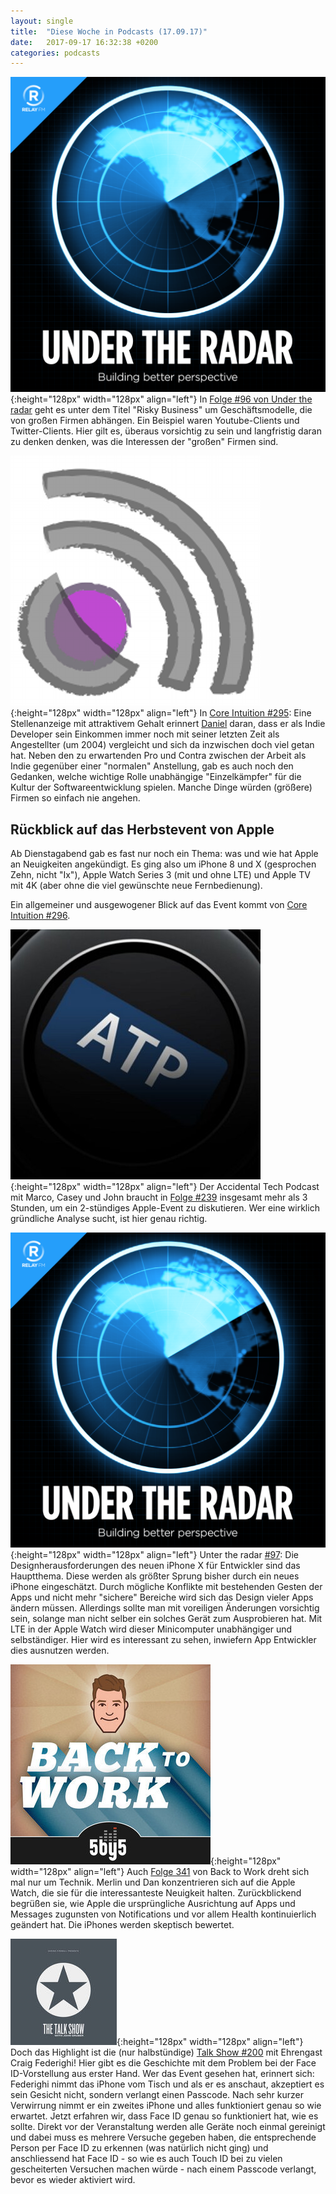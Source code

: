 ```yaml
---
layout: single
title:  "Diese Woche in Podcasts (17.09.17)"
date:   2017-09-17 16:32:38 +0200
categories: podcasts
---
```

![Under The Radar](/assets/images/radar_artwork.png){:height="128px" width="128px" align="left"} In [Folge #96 von Under the radar](https://www.relay.fm/radar/95) geht es unter dem Titel "Risky Business" um Geschäftsmodelle, die von großen Firmen abhängen. Ein Beispiel waren Youtube-Clients und Twitter-Clients. Hier gilt es, überaus vorsichtig zu sein und langfristig daran zu denken denken, was die Interessen der "großen" Firmen sind. 

![Core Intuition](/assets/images/coreint_400x400.png){:height="128px" width="128px" align="left"} In [Core Intuition #295](https://www.coreint.org/2017/09/episode-295-turns-out-i-have-to-write-the-code/): Eine Stellenanzeige mit attraktivem Gehalt erinnert [Daniel](https://twitter.com/danielpunkass) daran, dass er als Indie Developer sein Einkommen immer noch mit seiner letzten Zeit als Angestellter (um 2004) vergleicht und sich da inzwischen doch viel getan hat. Neben den zu erwartenden Pro und Contra zwischen der Arbeit als Indie gegenüber einer "normalen" Anstellung, gab es auch noch den Gedanken, welche wichtige Rolle unabhängige "Einzelkämpfer" für die Kultur der Softwareentwicklung spielen. Manche Dinge würden (größere) Firmen so einfach nie angehen. 

## Rückblick auf das Herbstevent von Apple

Ab Dienstagabend gab es fast nur noch ein Thema: was und wie hat Apple an Neuigkeiten angekündigt. Es ging also um iPhone 8 und X (gesprochen Zehn, nicht "Ix"), Apple Watch Series 3 (mit und ohne LTE) und Apple TV mit 4K (aber ohne die viel gewünschte neue Fernbedienung). 

Ein allgemeiner und ausgewogener Blick auf das Event kommt von [Core Intuition #296](https://www.coreint.org/2017/09/episode-296-im-almost-never-surfing/). 

![ATP](/assets/images/atp_400x400.jpg){:height="128px" width="128px" align="left"} Der Accidental Tech Podcast mit Marco, Casey und John braucht in [Folge #239]((http://atp.fm/episodes/238)) insgesamt mehr als 3 Stunden, um ein 2-stündiges Apple-Event zu diskutieren. Wer eine wirklich gründliche Analyse sucht, ist hier genau richtig. 

![Under The Radar](/assets/images/radar_artwork.png){:height="128px" width="128px" align="left"} Unter the radar [#97](https://www.relay.fm/radar/96): Die Designherausforderungen des neuen iPhone X für Entwickler sind das Hauptthema. Diese werden als größter Sprung bisher durch ein neues iPhone eingeschätzt. Durch mögliche Konflikte mit bestehenden Gesten der Apps und nicht mehr "sichere" Bereiche wird sich das Design vieler Apps ändern müssen. Allerdings sollte man mit voreiligen Änderungen vorsichtig sein, solange man nicht selber ein solches Gerät zum Ausprobieren hat. Mit LTE in der Apple Watch wird dieser Minicomputer unabhängiger und selbständiger. Hier wird es interessant zu sehen, inwiefern App Entwickler dies ausnutzen werden. 

![B2W](/assets/images/b2w_quarter.jpg){:height="128px" width="128px" align="left"} Auch [Folge 341](https://5by5.tv/b2w/341) von Back to Work dreht sich mal nur um Technik. Merlin und Dan konzentrieren sich auf die Apple Watch, die sie für die interessanteste Neuigkeit halten. Zurückblickend begrüßen sie, wie Apple die ursprüngliche Ausrichtung auf Apps und Messages zugunsten von Notifications und vor allem Health kontinuierlich geändert hat. Die iPhones werden skeptisch bewertet. 

![The Talk Show](/assets/images/talkshow_170x170bb.jpg){:height="128px" width="128px" align="left"} Doch das Highlight ist die (nur halbstündige) [Talk Show #200](https://daringfireball.net/thetalkshow/2017/09/15/ep-200) mit Ehrengast Craig Federighi! Hier gibt es die Geschichte mit dem Problem bei der Face ID-Vorstellung aus erster Hand. Wer das Event gesehen hat, erinnert sich: Federighi nimmt das iPhone vom Tisch und als er es anschaut, akzeptiert es sein Gesicht nicht, sondern verlangt einen Passcode. Nach sehr kurzer Verwirrung nimmt er ein zweites iPhone und alles funktioniert genau so wie erwartet. Jetzt erfahren wir, dass Face ID genau so funktioniert hat, wie es sollte. Direkt vor der Veranstaltung werden alle Geräte noch einmal gereinigt und dabei muss es mehrere Versuche gegeben haben, die entsprechende Person per Face ID zu erkennen (was natürlich nicht ging) und anschliessend hat Face ID - so wie es auch Touch ID bei zu vielen gescheiterten Versuchen machen würde - nach einem Passcode verlangt, bevor es wieder aktiviert wird. 